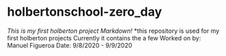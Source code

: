 # holbertonschool-zero_day
*This is my first holberton project Markdown!*
*this repository is used for my first holberton projects 
Currently it contains the a few
Worked on by: Manuel Figueroa
Date: 9/8/2020 - 9/9/2020 

